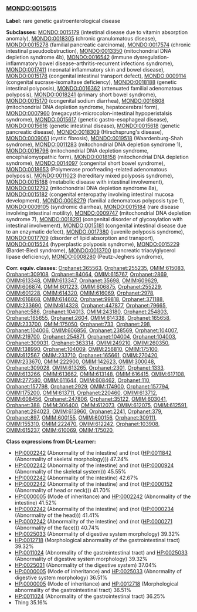 
### [MONDO:0015615](http://purl.obolibrary.org/obo/MONDO_0015615)
**Label:** rare genetic gastroenterological disease

**Subclasses:** [MONDO:0015179](http://purl.obolibrary.org/obo/MONDO_0015179) (intestinal disease due to vitamin absorption anomaly), [MONDO:0018305](http://purl.obolibrary.org/obo/MONDO_0018305) (chronic granulomatous disease), [MONDO:0015278](http://purl.obolibrary.org/obo/MONDO_0015278) (familial pancreatic carcinoma), [MONDO:0017574](http://purl.obolibrary.org/obo/MONDO_0017574) (chronic intestinal pseudoobstruction), [MONDO:0013350](http://purl.obolibrary.org/obo/MONDO_0013350) (mitochondrial DNA depletion syndrome 4b), [MONDO:0016542](http://purl.obolibrary.org/obo/MONDO_0016542) (immune dysregulation-inflammatory bowel disease-arthritis-recurrent infections syndrome), [MONDO:0017411](http://purl.obolibrary.org/obo/MONDO_0017411) (neonatal inflammatory skin and bowel disease), [MONDO:0015178](http://purl.obolibrary.org/obo/MONDO_0015178) (congenital intestinal transport defect), [MONDO:0009114](http://purl.obolibrary.org/obo/MONDO_0009114) (congenital sucrase-isomaltase deficiency), [MONDO:0018188](http://purl.obolibrary.org/obo/MONDO_0018188) (genetic intestinal polyposis), [MONDO:0016362](http://purl.obolibrary.org/obo/MONDO_0016362) (attenuated familial adenomatous polyposis), [MONDO:0018241](http://purl.obolibrary.org/obo/MONDO_0018241) (primary short bowel syndrome), [MONDO:0015170](http://purl.obolibrary.org/obo/MONDO_0015170) (congenital sodium diarrhea), [MONDO:0016808](http://purl.obolibrary.org/obo/MONDO_0016808) (mitochondrial DNA depletion syndrome, hepatocerebral form), [MONDO:0007960](http://purl.obolibrary.org/obo/MONDO_0007960) (megacystis-microcolon-intestinal hypoperistalsis syndrome), [MONDO:0015617](http://purl.obolibrary.org/obo/MONDO_0015617) (genetic gastro-esophageal disease), [MONDO:0015616](http://purl.obolibrary.org/obo/MONDO_0015616) (genetic intestinal disease), [MONDO:0015618](http://purl.obolibrary.org/obo/MONDO_0015618) (genetic pancreatic disease), [MONDO:0018309](http://purl.obolibrary.org/obo/MONDO_0018309) (Hirschsprung's disease), [MONDO:0009061](http://purl.obolibrary.org/obo/MONDO_0009061) (cystic fibrosis), [MONDO:0019518](http://purl.obolibrary.org/obo/MONDO_0019518) (Waardenburg-Shah syndrome), [MONDO:0011283](http://purl.obolibrary.org/obo/MONDO_0011283) (mitochondrial DNA depletion syndrome 1), [MONDO:0016796](http://purl.obolibrary.org/obo/MONDO_0016796) (mitochondrial DNA depletion syndrome, encephalomyopathic form), [MONDO:0018158](http://purl.obolibrary.org/obo/MONDO_0018158) (mitochondrial DNA depletion syndrome), [MONDO:0014097](http://purl.obolibrary.org/obo/MONDO_0014097) (congenital short bowel syndrome), [MONDO:0018653](http://purl.obolibrary.org/obo/MONDO_0018653) (Polymerase proofreading-related adenomatous polyposis), [MONDO:0011023](http://purl.obolibrary.org/obo/MONDO_0011023) (hereditary mixed polyposis syndrome), [MONDO:0015188](http://purl.obolibrary.org/obo/MONDO_0015188) (metabolic disease with intestinal involvement), [MONDO:0012792](http://purl.obolibrary.org/obo/MONDO_0012792) (mitochondrial DNA depletion syndrome 8a), [MONDO:0015182](http://purl.obolibrary.org/obo/MONDO_0015182) (congenital enteropathy involving intestinal mucosa development), [MONDO:0008279](http://purl.obolibrary.org/obo/MONDO_0008279) (familial adenomatous polyposis type 1), [MONDO:0009105](http://purl.obolibrary.org/obo/MONDO_0009105) (syndromic diarrhea), [MONDO:0015184](http://purl.obolibrary.org/obo/MONDO_0015184) (rare disease involving intestinal motility), [MONDO:0009747](http://purl.obolibrary.org/obo/MONDO_0009747) (mitochondrial DNA depletion syndrome 7), [MONDO:0018291](http://purl.obolibrary.org/obo/MONDO_0018291) (congenital disorder of glycosylation with intestinal involvement), [MONDO:0015181](http://purl.obolibrary.org/obo/MONDO_0015181) (congenital intestinal disease due to an enzymatic defect), [MONDO:0017380](http://purl.obolibrary.org/obo/MONDO_0017380) (juvenile polyposis syndrome), [MONDO:0017709](http://purl.obolibrary.org/obo/MONDO_0017709) (disorder of lipid absorption and transport), [MONDO:0015524](http://purl.obolibrary.org/obo/MONDO_0015524) (hyperplastic polyposis syndrome), [MONDO:0015229](http://purl.obolibrary.org/obo/MONDO_0015229) (Bardet-Biedl syndrome), [MONDO:0013700](http://purl.obolibrary.org/obo/MONDO_0013700) (pancreatic triacylglycerol lipase deficiency), [MONDO:0008280](http://purl.obolibrary.org/obo/MONDO_0008280) (Peutz-Jeghers syndrome), 

**Corr. equiv. classes:** [Orphanet:365563](http://www.orpha.net/ORDO/Orphanet_365563), [Orphanet:255235](http://www.orpha.net/ORDO/Orphanet_255235), [OMIM:615083](http://purl.obolibrary.org/obo/OMIM_615083), [Orphanet:309108](http://www.orpha.net/ORDO/Orphanet_309108), [Orphanet:84064](http://www.orpha.net/ORDO/Orphanet_84064), [OMIM:615767](http://purl.obolibrary.org/obo/OMIM_615767), [Orphanet:2869](http://www.orpha.net/ORDO/Orphanet_2869), [OMIM:613348](http://purl.obolibrary.org/obo/OMIM_613348), [OMIM:613347](http://purl.obolibrary.org/obo/OMIM_613347), [Orphanet:35698](http://www.orpha.net/ORDO/Orphanet_35698), [OMIM:609629](http://purl.obolibrary.org/obo/OMIM_609629), [OMIM:606874](http://purl.obolibrary.org/obo/OMIM_606874), [OMIM:601223](http://purl.obolibrary.org/obo/OMIM_601223), [OMIM:606875](http://purl.obolibrary.org/obo/OMIM_606875), [Orphanet:255229](http://www.orpha.net/ORDO/Orphanet_255229), [OMIM:601228](http://purl.obolibrary.org/obo/OMIM_601228), [OMIM:614320](http://purl.obolibrary.org/obo/OMIM_614320), [OMIM:616069](http://purl.obolibrary.org/obo/OMIM_616069), [Orphanet:2978](http://www.orpha.net/ORDO/Orphanet_2978), [OMIM:616868](http://purl.obolibrary.org/obo/OMIM_616868), [OMIM:614602](http://purl.obolibrary.org/obo/OMIM_614602), [Orphanet:99818](http://www.orpha.net/ORDO/Orphanet_99818), [Orphanet:371188](http://www.orpha.net/ORDO/Orphanet_371188), [OMIM:233690](http://purl.obolibrary.org/obo/OMIM_233690), [OMIM:614328](http://purl.obolibrary.org/obo/OMIM_614328), [Orphanet:447877](http://www.orpha.net/ORDO/Orphanet_447877), [Orphanet:79665](http://www.orpha.net/ORDO/Orphanet_79665), [Orphanet:586](http://www.orpha.net/ORDO/Orphanet_586), [Orphanet:104013](http://www.orpha.net/ORDO/Orphanet_104013), [OMIM:243180](http://purl.obolibrary.org/obo/OMIM_243180), [Orphanet:254803](http://www.orpha.net/ORDO/Orphanet_254803), [Orphanet:165655](http://www.orpha.net/ORDO/Orphanet_165655), [Orphanet:2604](http://www.orpha.net/ORDO/Orphanet_2604), [OMIM:614338](http://purl.obolibrary.org/obo/OMIM_614338), [Orphanet:165658](http://www.orpha.net/ORDO/Orphanet_165658), [OMIM:233700](http://purl.obolibrary.org/obo/OMIM_233700), [OMIM:175050](http://purl.obolibrary.org/obo/OMIM_175050), [Orphanet:733](http://www.orpha.net/ORDO/Orphanet_733), [Orphanet:298](http://www.orpha.net/ORDO/Orphanet_298), [Orphanet:104006](http://www.orpha.net/ORDO/Orphanet_104006), [OMIM:606856](http://purl.obolibrary.org/obo/OMIM_606856), [Orphanet:238569](http://www.orpha.net/ORDO/Orphanet_238569), [Orphanet:104007](http://www.orpha.net/ORDO/Orphanet_104007), [OMIM:219700](http://purl.obolibrary.org/obo/OMIM_219700), [Orphanet:254871](http://www.orpha.net/ORDO/Orphanet_254871), [Orphanet:104004](http://www.orpha.net/ORDO/Orphanet_104004), [Orphanet:104003](http://www.orpha.net/ORDO/Orphanet_104003), [Orphanet:309031](http://www.orpha.net/ORDO/Orphanet_309031), [Orphanet:363314](http://www.orpha.net/ORDO/Orphanet_363314), [OMIM:249210](http://purl.obolibrary.org/obo/OMIM_249210), [OMIM:260350](http://purl.obolibrary.org/obo/OMIM_260350), [OMIM:138990](http://purl.obolibrary.org/obo/OMIM_138990), [Orphanet:104009](http://www.orpha.net/ORDO/Orphanet_104009), [OMIM:256810](http://purl.obolibrary.org/obo/OMIM_256810), [OMIM:175100](http://purl.obolibrary.org/obo/OMIM_175100), [OMIM:612567](http://purl.obolibrary.org/obo/OMIM_612567), [OMIM:233710](http://purl.obolibrary.org/obo/OMIM_233710), [Orphanet:165661](http://www.orpha.net/ORDO/Orphanet_165661), [OMIM:270420](http://purl.obolibrary.org/obo/OMIM_270420), [OMIM:233670](http://purl.obolibrary.org/obo/OMIM_233670), [OMIM:222900](http://purl.obolibrary.org/obo/OMIM_222900), [OMIM:142623](http://purl.obolibrary.org/obo/OMIM_142623), [OMIM:300048](http://purl.obolibrary.org/obo/OMIM_300048), [Orphanet:309028](http://www.orpha.net/ORDO/Orphanet_309028), [OMIM:613265](http://purl.obolibrary.org/obo/OMIM_613265), [Orphanet:2301](http://www.orpha.net/ORDO/Orphanet_2301), [Orphanet:1333](http://www.orpha.net/ORDO/Orphanet_1333), [OMIM:613266](http://purl.obolibrary.org/obo/OMIM_613266), [OMIM:613662](http://purl.obolibrary.org/obo/OMIM_613662), [OMIM:613148](http://purl.obolibrary.org/obo/OMIM_613148), [OMIM:616415](http://purl.obolibrary.org/obo/OMIM_616415), [OMIM:617108](http://purl.obolibrary.org/obo/OMIM_617108), [OMIM:277580](http://purl.obolibrary.org/obo/OMIM_277580), [OMIM:611644](http://purl.obolibrary.org/obo/OMIM_611644), [OMIM:608462](http://purl.obolibrary.org/obo/OMIM_608462), [Orphanet:110](http://www.orpha.net/ORDO/Orphanet_110), [Orphanet:157798](http://www.orpha.net/ORDO/Orphanet_157798), [Orphanet:2929](http://www.orpha.net/ORDO/Orphanet_2929), [OMIM:174900](http://purl.obolibrary.org/obo/OMIM_174900), [Orphanet:157794](http://www.orpha.net/ORDO/Orphanet_157794), [OMIM:175200](http://purl.obolibrary.org/obo/OMIM_175200), [OMIM:613711](http://purl.obolibrary.org/obo/OMIM_613711), [Orphanet:220460](http://www.orpha.net/ORDO/Orphanet_220460), [OMIM:613712](http://purl.obolibrary.org/obo/OMIM_613712), [OMIM:608456](http://purl.obolibrary.org/obo/OMIM_608456), [Orphanet:247806](http://www.orpha.net/ORDO/Orphanet_247806), [Orphanet:35122](http://www.orpha.net/ORDO/Orphanet_35122), [OMIM:603041](http://purl.obolibrary.org/obo/OMIM_603041), [Orphanet:388](http://www.orpha.net/ORDO/Orphanet_388), [OMIM:306400](http://purl.obolibrary.org/obo/OMIM_306400), [OMIM:612073](http://purl.obolibrary.org/obo/OMIM_612073), [OMIM:612075](http://purl.obolibrary.org/obo/OMIM_612075), [OMIM:612591](http://purl.obolibrary.org/obo/OMIM_612591), [Orphanet:294023](http://www.orpha.net/ORDO/Orphanet_294023), [OMIM:613960](http://purl.obolibrary.org/obo/OMIM_613960), [Orphanet:2241](http://www.orpha.net/ORDO/Orphanet_2241), [Orphanet:379](http://www.orpha.net/ORDO/Orphanet_379), [Orphanet:897](http://www.orpha.net/ORDO/Orphanet_897), [OMIM:600155](http://purl.obolibrary.org/obo/OMIM_600155), [OMIM:600156](http://purl.obolibrary.org/obo/OMIM_600156), [Orphanet:309111](http://www.orpha.net/ORDO/Orphanet_309111), [OMIM:155310](http://purl.obolibrary.org/obo/OMIM_155310), [OMIM:222470](http://purl.obolibrary.org/obo/OMIM_222470), [OMIM:612242](http://purl.obolibrary.org/obo/OMIM_612242), [Orphanet:103908](http://www.orpha.net/ORDO/Orphanet_103908), [OMIM:615237](http://purl.obolibrary.org/obo/OMIM_615237), [OMIM:610069](http://purl.obolibrary.org/obo/OMIM_610069), [OMIM:175020](http://purl.obolibrary.org/obo/OMIM_175020), 

**Class expressions from DL-Learner:**

- [HP:0002242](http://purl.obolibrary.org/obo/HP_0002242) (Abnormality of the intestine) and (not ([HP:0011842](http://purl.obolibrary.org/obo/HP_0011842) (Abnormality of skeletal morphology))) 47.24%
- [HP:0002242](http://purl.obolibrary.org/obo/HP_0002242) (Abnormality of the intestine) and (not ([HP:0000924](http://purl.obolibrary.org/obo/HP_0000924) (Abnormality of the skeletal system))) 45.55%
- [HP:0002242](http://purl.obolibrary.org/obo/HP_0002242) (Abnormality of the intestine) 42.67%
- [HP:0002242](http://purl.obolibrary.org/obo/HP_0002242) (Abnormality of the intestine) and (not ([HP:0000152](http://purl.obolibrary.org/obo/HP_0000152) (Abnormality of head or neck))) 41.70%
- [HP:0000005](http://purl.obolibrary.org/obo/HP_0000005) (Mode of inheritance) and [HP:0002242](http://purl.obolibrary.org/obo/HP_0002242) (Abnormality of the intestine) 41.52%
- [HP:0002242](http://purl.obolibrary.org/obo/HP_0002242) (Abnormality of the intestine) and (not ([HP:0000234](http://purl.obolibrary.org/obo/HP_0000234) (Abnormality of the head))) 41.41%
- [HP:0002242](http://purl.obolibrary.org/obo/HP_0002242) (Abnormality of the intestine) and (not ([HP:0000271](http://purl.obolibrary.org/obo/HP_0000271) (Abnormality of the face))) 40.74%
- [HP:0025033](http://purl.obolibrary.org/obo/HP_0025033) (Abnormality of digestive system morphology) 39.32%
- [HP:0012718](http://purl.obolibrary.org/obo/HP_0012718) (Morphological abnormality of the gastrointestinal tract) 39.32%
- [HP:0011024](http://purl.obolibrary.org/obo/HP_0011024) (Abnormality of the gastrointestinal tract) and [HP:0025033](http://purl.obolibrary.org/obo/HP_0025033) (Abnormality of digestive system morphology) 39.32%
- [HP:0025031](http://purl.obolibrary.org/obo/HP_0025031) (Abnormality of the digestive system) 37.04%
- [HP:0000005](http://purl.obolibrary.org/obo/HP_0000005) (Mode of inheritance) and [HP:0025033](http://purl.obolibrary.org/obo/HP_0025033) (Abnormality of digestive system morphology) 36.51%
- [HP:0000005](http://purl.obolibrary.org/obo/HP_0000005) (Mode of inheritance) and [HP:0012718](http://purl.obolibrary.org/obo/HP_0012718) (Morphological abnormality of the gastrointestinal tract) 36.51%
- [HP:0011024](http://purl.obolibrary.org/obo/HP_0011024) (Abnormality of the gastrointestinal tract) 36.25%
- Thing 35.16%


